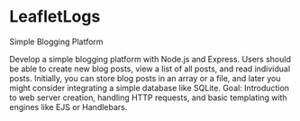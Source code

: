 # LeafletLogs
Simple Blogging Platform

Develop a simple blogging platform with Node.js and Express. Users should be able to create new blog posts, view a list of all posts, and read individual posts. Initially, you can store blog posts in an array or a file, and later you might consider integrating a simple database like SQLite.
Goal: Introduction to web server creation, handling HTTP requests, and basic templating with engines like EJS or Handlebars.